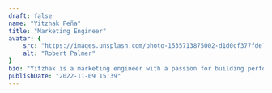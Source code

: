 ```yaml
---
draft: false
name: "Yitzhak Peña"
title: "Marketing Engineer"
avatar: {
    src: "https://images.unsplash.com/photo-1535713875002-d1d0cf377fde?&fit=crop&w=280",
    alt: "Robert Palmer"
}
bio: "Yitzhak is a marketing engineer with a passion for building performant and scalable applications. He has experience working with a variety of technologies and languages, including JavaScript, TypeScript, and Python. He is also a strong advocate for open-source software and enjoys contributing to the community."
publishDate: "2022-11-09 15:39"
---
```

